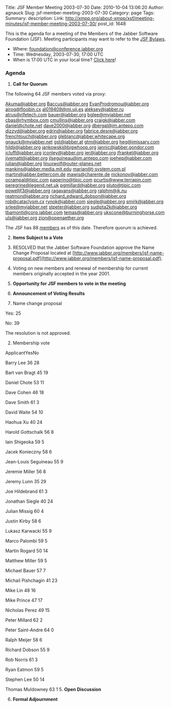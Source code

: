 Title: JSF Member Meeting 2003-07-30
Date: 2010-10-04 13:06:20
Author: agnauck
Slug: jsf-member-meeting-2003-07-30
Category: page
Tags: 
Summary: description:
Link: http://xmpp.org/about-xmpp/xsf/meeting-minutes/jsf-member-meeting-2003-07-30/
post_id: 1648


This is the agenda for a meeting of the Members of the Jabber Software Foundation (JSF). Meeting participants may want to refer to the [JSF Bylaws](/jsf/bylaws.shtml).

* Where: foundation@conference.jabber.org
* Time: Wednesday, 2003-07-30, 17:00 UTC
* When is 17:00 UTC in your local time? [Click here](http://www.worldtimeserver.com/)!

### Agenda

1. **Call for Quorum**

The following 64 JSF members voted via proxy:


Akuma@jabber.org
Baccus@jabber.org
EvanProdromou@jabber.org
airog@floobin.cx
al019409@mi.uji.es
aleksey@jabber.ru
atrus@rifetech.com
bauer@jabber.org
bglee@myjabber.net
cbas@rhymbox.com
cmullins@jabber.org
craigk@jabber.com
daniel@chote.net
dave2000@jabber.org
dbergal@im.antepo.com
dizzyd@jabber.org
edrin@jabber.org
fabrice.desre@jabber.org
frenchtouch@jabber.org
gleblanc@jabber.whitecape.org
gnauck@myjabber.net
gst@jabber.at
gtm@jabber.org
heg@imissary.com
hildjj@jabber.org
jankowski@bigwhoop.org
jannic@jabber.gondor.com
jcluff@jabber.org
jconley@jabber.org
jer@jabber.org
jfrankel@jabber.org
jivematt@jabber.org
jlseguineau@im.antepo.com
joehep@jabber.com
julian@jabber.org
linuxwolf@outer-planes.net
mankins@jabber.media.mit.edu
marian@t-system.com.pl
martin@jabber.bettercom.de
mawis@charente.de
nickonov@jabber.com
ocrampal@tipic.com
paperino@tipic.com
pcurtis@www.terrapin.com
peregrine@legend.net.uk
pgmillard@jabber.org
pluto@tipic.com
powelljf3@jabber.org
ragavans@jabber.org
ralphm@ik.nu
reatmon@jabber.org
richard_edward_dobson@jabber.org
rob@cataclysm.cx
rynok@jabber.com
siegle@jabber.org
smirk@jabber.org
srlee@myjabber.net
stpeter@jabber.org
sudipta2k@jabber.org
tbamonti@corp.jabber.com
temas@jabber.org
ukscone@burninghorse.com
uls@jabber.org
zion@openaether.org


The JSF has 88 [members](/members/memberlist.shtml) as of this date. Therefore quorum is achieved.

2. **Items Subject to a Vote**
1. RESOLVED that the Jabber Software Foundation approve the Name Change Proposal located at [http://www.jabber.org/members/jsf-name-proposal.pdf](http://www.jabber.org/members/jsf-name-proposal.pdf).

2. Voting on new members and renewal of membership for current members originally accepted in the year 2001.
3. **Opportunity for JSF members to vote in the meeting**

4. **Announcement of Voting Results**

1. Name change proposal

Yes: 25

No: 39

The resolution is not approved.

2. Membership vote

ApplicantYesNo

Barry Lee
36
28

Bart van Bragt
45
19

Daniel Chote
53
11

Dave Cohen
46
18

Dave Smith
61
3

David Waite
54
10

Haohua Xu
40
24

Harold Gottschalk
56
8

Iain Shigeoka
59
5

Jacek Konieczny
58
6

Jean-Louis Seguineau
55
9

Jeremie Miller
56
8

Jeremy Lunn
35
29

Joe Hildebrand
61
3

Jonathan Siegle
40
24

Julian Missig
60
4

Justin Kirby
58
6

Lukasz Karwacki
55
9

Marco Palombi
59
5

Martin Rogard
50
14

Matthew Miller
59
5

Michael Bauer
57
7

Michail Pishchagin
41
23

Mike Lin
48
16

Mike Prince
47
17

Nicholas Perez
49
15

Peter Millard
62
2

Peter Saint-Andre
64
0

Ralph Meijer
58
6

Richard Dobson
55
9

Rob Norris
61
3

Ryan Eatmon
59
5

Stephen Lee
50
14

Thomas Muldowney
63
1
5. **Open Discussion**

6. **Formal Adjournment**
